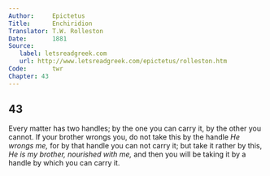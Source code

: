 ```yaml
---
Author:     Epictetus  
Title:      Enchiridion  
Translator: T.W. Rolleston  
Date:       1881  
Source:
   label: letsreadgreek.com
   url: http://www.letsreadgreek.com/epictetus/rolleston.htm
Code:       twr  
Chapter: 43
---
```

##  43

Every matter has two handles; by the one you can carry it, by the other you
cannot. If your brother wrongs you, do not take this by the handle *He wrongs
me,* for by that handle you can not carry it; but take it rather by this, *He
is my brother, nourished with me,* and then you will be taking it by a handle
by which you can carry it.


